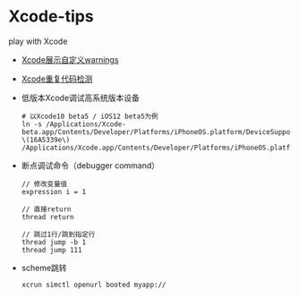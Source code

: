 # Xcode-tips
play with Xcode

- [Xcode展示自定义warnings](https://jerrychu.github.io/2018/08/05/Xcode-warnings/)
- [Xcode重复代码检测](https://jerrychu.github.io/2018/08/05/Xcode-cpd/)
- 低版本Xcode调试高系统版本设备
  ```
  # 以Xcode10 beta5 / iOS12 beta5为例
  ln -s /Applications/Xcode-beta.app/Contents/Developer/Platforms/iPhoneOS.platform/DeviceSupport/12.0\ \(16A5339e\)      /Applications/Xcode.app/Contents/Developer/Platforms/iPhoneOS.platform/DeviceSupport
  ```
- 断点调试命令（debugger command）
  ```
  // 修改变量值
  expression i = 1
  
  // 直接return
  thread return
  
  // 跳过1行/跳到指定行
  thread jump -b 1 
  thread jump 111
  ```

- scheme跳转
  ```
  xcrun simctl openurl booted myapp://
  ```
  
